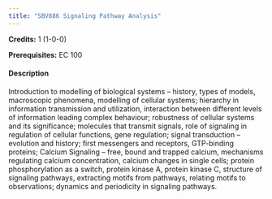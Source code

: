 ```yaml
---
title: "SBV886 Signaling Pathway Analysis"
---
```

**Credits:** 1 (1-0-0)

**Prerequisites:** EC 100

#### Description
Introduction to modelling of biological systems – history, types of models, macroscopic phenomena, modelling of cellular systems; hierarchy in information transmission and utilization, interaction between different levels of information leading complex behaviour; robustness of cellular systems and its significance; molecules that transmit signals, role of signaling in regulation of cellular functions, gene regulation; signal transduction – evolution and history; first messengers and receptors, GTP-binding proteins; Calcium Signaling – free, bound and trapped calcium, mechanisms regulating calcium concentration, calcium changes in single cells; protein phosphorylation as a switch, protein kinase A, protein kinase C, structure of signaling pathways, extracting motifs from pathways, relating motifs to observations; dynamics and periodicity in signaling pathways.